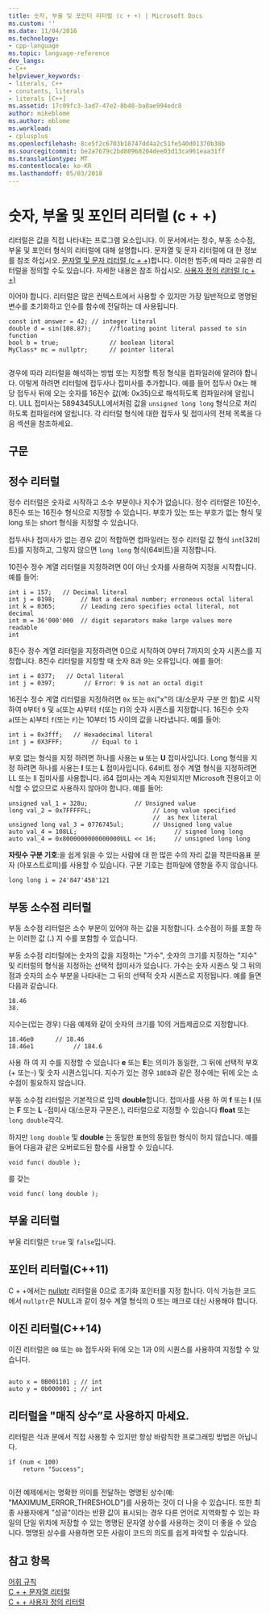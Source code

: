 ```yaml
---
title: 숫자, 부울 및 포인터 리터럴 (c + +) | Microsoft Docs
ms.custom: ''
ms.date: 11/04/2016
ms.technology:
- cpp-language
ms.topic: language-reference
dev_langs:
- C++
helpviewer_keywords:
- literals, C++
- constants, literals
- literals [C++]
ms.assetid: 17c09fc3-3ad7-47e2-8b48-ba8ae994edc8
author: mikeblome
ms.author: mblome
ms.workload:
- cplusplus
ms.openlocfilehash: 8ce5f2c6703b18747dd4a2c51fe540d01370b38b
ms.sourcegitcommit: be2a7679c2bd80968204dee03d13ca961eaa31ff
ms.translationtype: MT
ms.contentlocale: ko-KR
ms.lasthandoff: 05/03/2018
---
```

# <a name="numeric-boolean-and-pointer-literals--c"></a>숫자, 부울 및 포인터 리터럴 (c + +)
리터럴은 값을 직접 나타내는 프로그램 요소입니다. 이 문서에서는 정수, 부동 소수점, 부울 및 포인터 형식의 리터럴에 대해 설명합니다. 문자열 및 문자 리터럴에 대 한 정보를 참조 하십시오. [문자열 및 문자 리터럴 (c + +)](../cpp/string-and-character-literals-cpp.md)합니다. 이러한 범주;에 따라 고유한 리터럴을 정의할 수도 있습니다. 자세한 내용은 참조 하십시오. [사용자 정의 리터럴 (c + +)](../cpp/user-defined-literals-cpp.md)  
  
 이어야 합니다. 리터럴은 많은 컨텍스트에서 사용할 수 있지만 가장 일반적으로 명명된 변수를 초기화하고 인수를 함수에 전달하는 데 사용됩니다.  
  
```  
const int answer = 42; // integer literal  
double d = sin(108.87);     //floating point literal passed to sin function  
bool b = true;              // boolean literal  
MyClass* mc = nullptr;      // pointer literal  
  
```  
  
 경우에 따라 리터럴을 해석하는 방법 또는 지정할 특정 형식을 컴파일러에 알려야 합니다. 이렇게 하려면 리터럴에 접두사나 접미사를 추가합니다. 예를 들어 접두사 0x는 해당 접두사 뒤에 오는 숫자를 16진수 값(예: 0x35)으로 해석하도록 컴파일러에 알립니다. ULL 접미사는 5894345ULL에서처럼 값을 `unsigned long long` 형식으로 처리하도록 컴파일러에 알립니다. 각 리터럴 형식에 대한 접두사 및 접미사의 전체 목록을 다음 섹션을 참조하세요.  
  
## <a name="syntax"></a>구문  
  
## <a name="integer-literals"></a>정수 리터럴  
 정수 리터럴은 숫자로 시작하고 소수 부분이나 지수가 없습니다. 정수 리터럴은 10진수, 8진수 또는 16진수 형식으로 지정할 수 있습니다. 부호가 있는 또는 부호가 없는 형식 및 long 또는 short 형식을 지정할 수 있습니다.  
  
 접두사나 접미사가 없는 경우 값이 적합하면 컴파일러는 정수 리터럴 값 형식 `int`(32비트)를 지정하고, 그렇지 않으면 `long long` 형식(64비트)을 지정합니다.  
  
 10진수 정수 계열 리터럴을 지정하려면 0이 아닌 숫자를 사용하여 지정을 시작합니다. 예를 들어:  
  
```  
int i = 157;   // Decimal literal  
int j = 0198;       // Not a decimal number; erroneous octal literal  
int k = 0365;       // Leading zero specifies octal literal, not decimal  
int m = 36'000'000  // digit separators make large values more readable  
int   
```  
  
 8진수 정수 계열 리터럴을 지정하려면 0으로 시작하여 0부터 7까지의 숫자 시퀀스를 지정합니다. 8진수 리터럴을 지정할 때 숫자 8과 9는 오류입니다. 예를 들어:  
  
```  
int i = 0377;   // Octal literal  
int j = 0397;        // Error: 9 is not an octal digit  
```  
  
 16진수 정수 계열 리터럴을 지정하려면 `0x` 또는 `0X`("x"의 대/소문자 구분 안 함)로 시작하여 `0`부터 `9` 및 `a`(또는 `A`)부터 `f`(또는 `F`)의 숫자 시퀀스를 지정합니다. 16진수 숫자 `a`(또는 `A`)부터 `f`(또는 `F`)는 10부터 15 사이의 값을 나타냅니다. 예를 들어:  
  
```  
int i = 0x3fff;   // Hexadecimal literal  
int j = 0X3FFF;        // Equal to i  
```  
  
 부호 없는 형식을 지정 하려면 하나를 사용는 **u** 또는 **U** 접미사입니다. Long 형식을 지정 하려면 하나를 사용는 **l** 또는 **L** 접미사입니다. 64비트 정수 계열 형식을 지정하려면 LL 또는 ll 접미사를 사용합니다. i64 접미사는 계속 지원되지만 Microsoft 전용이고 이식할 수 없으므로 사용하지 않아야 합니다. 예를 들어:  
  
```  
unsigned val_1 = 328u;             // Unsigned value  
long val_2 = 0x7FFFFFL;                 // Long value specified   
                                        //  as hex literal  
unsigned long val_3 = 0776745ul;        // Unsigned long value  
auto val_4 = 108LL;                           // signed long long  
auto val_4 = 0x8000000000000000ULL << 16;     // unsigned long long   
```  
  
 **자릿수 구분 기호**:을 쉽게 읽을 수 있는 사람에 대 한 많은 수의 자리 값을 작은따옴표 문자 (아포스트로피)를 사용할 수 있습니다. 구분 기호는 컴파일에 영향을 주지 않습니다.  
  
```  
long long i = 24'847'458'121  
```  
  
## <a name="floating-point-literals"></a>부동 소수점 리터럴  
 부동 소수점 리터럴은 소수 부분이 있어야 하는 값을 지정합니다. 소수점이 하를 포함 하는 이러한 값 (**.**) 지 수를 포함할 수 있습니다.  
  
 부동 소수점 리터럴에는 숫자의 값을 지정하는 "가수", 숫자의 크기를 지정하는 "지수" 및 리터럴의 형식을 지정하는 선택적 접미사가 있습니다. 가수는 숫자 시퀀스 및 그 뒤의 점과 숫자의 소수 부분을 나타내는 그 뒤의 선택적 숫자 시퀀스로 지정됩니다. 예를 들면 다음과 같습니다.  
  
```  
18.46  
38.  
```  
  
 지수는(있는 경우) 다음 예제와 같이 숫자의 크기를 10의 거듭제곱으로 지정합니다.  
  
```  
18.46e0      // 18.46  
18.46e1           // 184.6  
```  
  
 사용 하 여 지 수를 지정할 수 있습니다 **e** 또는 **E**는 의미가 동일한, 그 뒤에 선택적 부호 (+ 또는-) 및 숫자 시퀀스입니다.  지수가 있는 경우 `18E0`과 같은 정수에는 뒤에 오는 소수점이 필요하지 않습니다.  
  
 부동 소수점 리터럴은 기본적으로 입력 **double**합니다. 접미사를 사용 하 여 **f** 또는 **l** (또는 **F** 또는 **L** -접미사 대/소문자 구분은.), 리터럴으로 지정할 수 있습니다  **float** 또는 `long double`각각.  
  
 하지만 `long double` 및 **double** 는 동일한 표현의 동일한 형식이 하지 않습니다. 예를 들어 다음과 같은 오버로드된 함수를 사용할 수 있습니다.  
  
```  
void func( double );  
```  
  
 를 갖는  
  
```  
void func( long double );  
```  
  
## <a name="boolean-literals"></a>부울 리터럴  
 부울 리터럴은 `true` 및 `false`입니다.  
  
## <a name="pointer-literal-c11"></a>포인터 리터럴(C++11)  
 C + +에서는 [nullptr](../cpp/nullptr.md) 리터럴을 0으로 초기화 포인터를 지정 합니다. 이식 가능한 코드에서 `nullptr`은 NULL과 같이 정수 계열 형식의 0 또는 매크로 대신 사용해야 합니다.  
  
## <a name="binary-literals-c14"></a>이진 리터럴(C++14)  
 이진 리터럴은 `0B` 또는 `0b` 접두사와 뒤에 오는 1과 0의 시퀀스를 사용하여 지정할 수 있습니다.  
  
```  
  
auto x = 0B001101 ; // int  
auto y = 0b000001 ; // int  
```  
  
## <a name="avoid-using-literals-as-magic-constants"></a>리터럴을 "매직 상수”로 사용하지 마세요.  
 리터럴은 식과 문에서 직접 사용할 수 있지만 항상 바람직한 프로그래밍 방법은 아닙니다.  
  
```  
if (num < 100)  
    return "Success";  
  
```  
  
 이전 예제에서는 명확한 의미를 전달하는 명명된 상수(예: "MAXIMUM_ERROR_THRESHOLD")를 사용하는 것이 더 나을 수 있습니다. 또한 최종 사용자에게 "성공"이라는 반환 값이 표시되는 경우 다른 언어로 지역화할 수 있는 파일의 단일 위치에 저장할 수 있는 명명된 문자열 상수를 사용하는 것이 더 좋을 수 있습니다. 명명된 상수를 사용하면 모든 사람이 코드의 의도를 쉽게 파악할 수 있습니다.  
  
## <a name="see-also"></a>참고 항목  
 [어휘 규칙](../cpp/lexical-conventions.md)   
 [C + + 문자열 리터럴](../cpp/string-and-character-literals-cpp.md)   
 [C + + 사용자 정의 리터럴](../cpp/user-defined-literals-cpp.md)